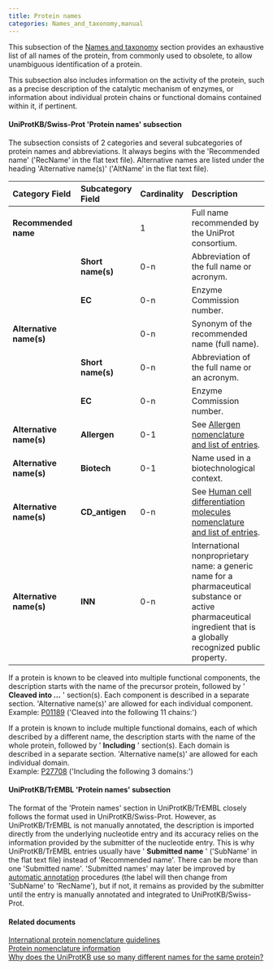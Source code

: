 ```yaml
---
title: Protein names
categories: Names_and_taxonomy,manual
---
```


This subsection of the [Names and taxonomy](http://www.uniprot.org/help/names%5Fand%5Ftaxonomy%5Fsection) section provides an exhaustive list of all names of the protein, from commonly used to obsolete, to allow unambiguous identification of a protein.

This subsection also includes information on the activity of the protein, such as a precise description of the catalytic mechanism of enzymes, or information about individual protein chains or functional domains contained within it, if pertinent.

#### UniProtKB/Swiss-Prot 'Protein names' subsection

The subsection consists of 2 categories and several subcategories of protein names and abbreviations. It always begins with the 'Recommended name' ('RecName' in the flat text file). Alternative names are listed under the heading 'Alternative name(s)' ('AltName' in the flat text file).

| Category Field          | Subcategory Field | Cardinality | Description                                                                                                                                                         |
|:------------------------|:------------------|:------------|:--------------------------------------------------------------------------------------------------------------------------------------------------------------------|
| **Recommended name**    |                   | 1           | Full name recommended by the UniProt consortium.                                                                                                                    |
|                         | **Short name(s)** | 0-n         | Abbreviation of the full name or acronym.                                                                                                                           |
|                         | **EC**            | 0-n         | Enzyme Commission number.                                                                                                                                           |
| **Alternative name(s)** |                   | 0-n         | Synonym of the recommended name (full name).                                                                                                                        |
|                         | **Short name(s)** | 0-n         | Abbreviation of the full name or an acronym.                                                                                                                        |
|                         | **EC**            | 0-n         | Enzyme Commission number.                                                                                                                                           |
| **Alternative name(s)** | **Allergen**      | 0-1         | See [Allergen nomenclature and list of entries](http://www.uniprot.org/docs/allergen).                                                                             |
| **Alternative name(s)** | **Biotech**       | 0-1         | Name used in a biotechnological context.                                                                                                                            |
| **Alternative name(s)** | **CD\_antigen**   | 0-n         | See [Human cell differentiation molecules nomenclature and list of entries](http://www.uniprot.org/docs/cdlist).                                                   |
| **Alternative name(s)** | **INN**           | 0-n         | International nonproprietary name: a generic name for a pharmaceutical substance or active pharmaceutical ingredient that is a globally recognized public property. |

If a protein is known to be cleaved into multiple functional components, the description starts with the name of the precursor protein, followed by ' **Cleaved into ...** ' section(s). Each component is described in a separate section. 'Alternative name(s)' are allowed for each individual component.  
Example: [P01189](https://www.uniprot.org/uniprotkb/P01189#names_and_taxonomy) ('Cleaved into the following 11 chains:')

If a protein is known to include multiple functional domains, each of which described by a different name, the description starts with the name of the whole protein, followed by ' **Including** ' section(s). Each domain is described in a separate section. 'Alternative name(s)' are allowed for each individual domain.  
Example: [P27708](https://www.uniprot.org/uniprotkb/P27708#names_and_taxonomy) ('Including the following 3 domains:')

#### UniProtKB/TrEMBL 'Protein names' subsection

The format of the 'Protein names' section in UniProtKB/TrEMBL closely follows the format used in UniProtKB/Swiss-Prot. However, as UniProtKB/TrEMBL is not manually annotated, the description is imported directly from the underlying nucleotide entry and its accuracy relies on the information provided by the submitter of the nucleotide entry. This is why UniProtKB/TrEMBL entries usually have ' **Submitted name** ' ('SubName' in the flat text file) instead of 'Recommended name'. There can be more than one 'Submitted name'. 'Submitted names' may later be improved by [automatic annotation](http://www.uniprot.org/help/automatic%5Fannotation) procedures (the label will then change from 'SubName' to 'RecName'), but if not, it remains as provided by the submitter until the entry is manually annotated and integrated to UniProtKB/Swiss-Prot.

#### Related documents

[International protein nomenclature guidelines](http://www.uniprot.org/docs/International%5FProtein%5FNomenclature%5FGuidelines.pdf)  
[Protein nomenclature information](http://www.uniprot.org/docs/nomlist)  
[Why does the UniProtKB use so many different names for the same protein?](http://www.uniprot.org/help/different%5Fprotein%5Fgene%5Fnames)
